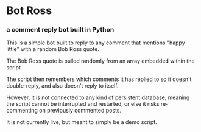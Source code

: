 # Bot Ross
### a comment reply bot built in Python


This is a simple bot built to reply to any comment that mentions "happy little" with a random Bob Ross quote.


The Bob Ross quote is pulled randomly from an array embedded within the script.


The script then remembers which comments it has replied to so it doesn't double-reply, and also doesn't reply to itself.


However, it is not connected to any kind of persistent database, meaning the script cannot be interrupted and restarted, or else it risks re-commenting on previously commented posts.


It is not currently live, but meant to simply be a demo script.